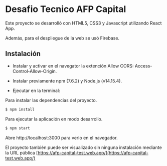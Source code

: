 # Desafio Tecnico AFP Capital

Este proyecto se desarrolló con HTML5, CSS3 y Javascript utilizando React App.

Además, para el despliegue de la web se usó Firebase.

## Instalación

- Instalar y activar en el navegator la extención Allow CORS: Access-Control-Allow-Origin.

- Instalar previamente npm (7.6.2) y Node.js (v14.15.4).

- Ejecutar en la terminal:

Para instalar las dependencias del proyecto.

```js
$ npm install
```

Para ejecutar la aplicación en modo desarrollo.

```js
$ npm start
```

Abre http://localhost:3000 para verlo en el navegador.

El proyecto también puede ser visualizado sin ninguna instalación mediante la URL pública [https://afp-capital-test.web.app/](https://afp-capital-test.web.app/)
